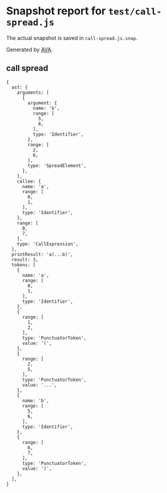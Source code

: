 # Snapshot report for `test/call-spread.js`

The actual snapshot is saved in `call-spread.js.snap`.

Generated by [AVA](https://ava.li).

## call spread

    {
      ast: {
        arguments: [
          {
            argument: {
              name: 'b',
              range: [
                5,
                6,
              ],
              type: 'Identifier',
            },
            range: [
              2,
              6,
            ],
            type: 'SpreadElement',
          },
        ],
        callee: {
          name: 'a',
          range: [
            0,
            1,
          ],
          type: 'Identifier',
        },
        range: [
          0,
          7,
        ],
        type: 'CallExpression',
      },
      printResult: 'a(...b)',
      result: 3,
      tokens: [
        {
          name: 'a',
          range: [
            0,
            1,
          ],
          type: 'Identifier',
        },
        {
          range: [
            1,
            2,
          ],
          type: 'PunctuatorToken',
          value: '(',
        },
        {
          range: [
            2,
            5,
          ],
          type: 'PunctuatorToken',
          value: '...',
        },
        {
          name: 'b',
          range: [
            5,
            6,
          ],
          type: 'Identifier',
        },
        {
          range: [
            6,
            7,
          ],
          type: 'PunctuatorToken',
          value: ')',
        },
      ],
    }
